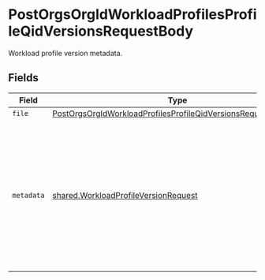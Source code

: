 # PostOrgsOrgIdWorkloadProfilesProfileQidVersionsRequestBody

Workload profile version metadata.




## Fields

| Field                                                                                                                                                       | Type                                                                                                                                                        | Required                                                                                                                                                    | Description                                                                                                                                                 |
| ----------------------------------------------------------------------------------------------------------------------------------------------------------- | ----------------------------------------------------------------------------------------------------------------------------------------------------------- | ----------------------------------------------------------------------------------------------------------------------------------------------------------- | ----------------------------------------------------------------------------------------------------------------------------------------------------------- |
| `file`                                                                                                                                                      | [PostOrgsOrgIdWorkloadProfilesProfileQidVersionsRequestBodyFile](../../models/operations/postorgsorgidworkloadprofilesprofileqidversionsrequestbodyfile.md) | :heavy_minus_sign:                                                                                                                                          | N/A                                                                                                                                                         |
| `metadata`                                                                                                                                                  | [shared.WorkloadProfileVersionRequest](../../models/shared/workloadprofileversionrequest.md)                                                                | :heavy_minus_sign:                                                                                                                                          | Each Workload Profile has one or more Versions associated with it. In order to add a version, a Workload Profile must first be created.                     |